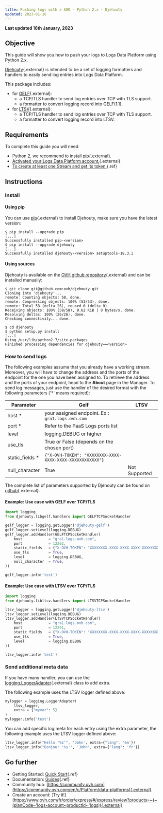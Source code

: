 ```yaml
---
title: Pushing logs with a SDK - Python 2.x - Djehouty
updated: 2023-01-16
---
```


**Last updated 16th January, 2023**

## Objective

This guide will show you how to push your logs to Logs Data Platform using Python 2.x.

[Djehouty](https://github.com/ovh/djehouty){.external} is intended to be a set of logging formatters and handlers to easily send log entries into Logs Data Platform.

This package includes:

- for [GELF](https://go2docs.graylog.org/4-x/getting_in_log_data/gelf.html?tocpath=Getting%20in%20Log%20Data%7CLog%20Sources%7CGELF%7C_____0#GELFPayloadSpecification){.external}:
    - a TCP/TLS handler to send log entries over TCP with TLS support.
    - a formatter to convert logging record into GELF(1.1).
- for [LTSV](http://ltsv.org/){.external}:
    - a TCP/TLS handler to send log entries over TCP with TLS support.
    - a formatter to convert logging record into LTSV.


## Requirements

To complete this guide you will need:

- Python 2, we recommend to install [pip](https://pip.pypa.io/en/stable/installing/){.external}.
- [Activated your Logs Data Platform account.](https://www.ovh.com/fr/order/express/#/new/express/resume?products=~%28~%28planCode~%27logs-account~productId~%27logs%29){.external}
- [To create at least one Stream and get its token.](/pages/platform/logs-data-platform/getting_started_quick_start){.ref}

## Instructions

### Install

#### Using pip

You can use [pip](https://pip.pypa.io/en/stable/){.external} to install Djehouty, make sure you have the latest version:


```shell-session
$ pip install --upgrade pip
[...]
Successfully installed pip-<version>
$ pip install --upgrade djehouty
[...]
Successfully installed djehouty-<version> setuptools-18.3.1
```

#### Using sources

Djehouty is available on the [OVH github repository](https://github.com/ovh/djehouty){.external} and can be installed manually:

```shell-session
$ git clone git@github.com:ovh/djehouty.git
Cloning into 'djehouty'...
remote: Counting objects: 58, done.
remote: Compressing objects: 100% (53/53), done.
remote: Total 58 (delta 26), reused 0 (delta 0)
Receiving objects: 100% (58/58), 9.62 KiB | 0 bytes/s, done.
Resolving deltas: 100% (26/26), done.
Checking connectivity... done.

$ cd djehouty
$ python setup.py install
[...]
Using /usr/lib/python2.7/site-packages
Finished processing dependencies for djehouty==<version>
```

### How to send logs

The following examples assume that you already have a working stream. Moreover, you will have to change the address and the ports of the endpoint for the one you have been assigned to. To retrieve the address and the ports of your endpoint, head to the **About** page in the Manager. To send log messages, just use the handler of the desired format with the following parameters ('*' means required):

|Parameter|Gelf|LTSV|
|---|---|---|
|host *|your assigned endpoint. Ex : `gra1.logs.ovh.com`||
|port *|Refer to the PaaS Logs ports list||
|level|logging.DEBUG or higher||
|use_tls|True or False (depends on the chosen port)||
|static_fields *|`{"X-OVH-TOKEN": "XXXXXXXX-XXXX-XXXX-XXXX-XXXXXXXXXXXX"}`||
|null_character|True|Not Supported|

The complete list of parameters supported by Djehouty can be found on [github](https://github.com/ovh/djehouty){.external}.


#### Example&#58; Use case with GELF over TCP/TLS

```python hl_lines="7 9"
import logging
from djehouty.libgelf.handlers import GELFTCPSocketHandler

gelf_logger = logging.getLogger('djehouty-gelf')
gelf_logger.setLevel(logging.DEBUG)
gelf_logger.addHandler(GELFTCPSocketHandler(
    host            = "gra1.logs.ovh.com",
    port            = 12202,
    static_fields   = {"X-OVH-TOKEN": "XXXXXXXX-XXXX-XXXX-XXXX-XXXXXXXXXXXX"},
    use_tls         = True,
    level           = logging.DEBUG,
    null_character  = True,
))

gelf_logger.info('test')
```

#### Example&#58; Use case with LTSV over TCP/TLS

```python hl_lines="7 9"
import logging
from djehouty.libltsv.handlers import LTSVTCPSocketHandler

ltsv_logger = logging.getLogger('djehouty-ltsv')
ltsv_logger.setLevel(logging.DEBUG)
ltsv_logger.addHandler(LTSVTCPSocketHandler(
    host            = "gra1.logs.ovh.com",
    port            = 12201,
    static_fields   = {"X-OVH-TOKEN": "XXXXXXXX-XXXX-XXXX-XXXX-XXXXXXXXXXXX"},
    use_tls         = True,
    level           = logging.DEBUG
))

ltsv_logger.info('test')
```

### Send additional meta data

If you have many handler, you can use the [logging.LoggerAdapter](https://docs.python.org/2/library/logging.html#loggeradapter-objects){.external} class to add extra.

The following example uses the LTSV logger defined above:

```python
mylogger = logging.LoggerAdapter(
    ltsv_logger,
    extra = {"myvar": 5}
)
mylogger.info('test')
```

You can add specific log meta for each entry using the extra parameter, the following example uses the LTSV logger defined above:

```python
ltsv_logger.info("Hello '%s'", 'John', extra={"lang": 'en'})
ltsv_logger.info("Bonjour '%s'", 'John', extra={"lang": 'fr'})
```

## Go further

- Getting Started: [Quick Start](/pages/platform/logs-data-platform/getting_started_quick_start){.ref}
- Documentation: [Guides](/pages/platform/logs-data-platform){.ref}
- Community hub: [https://community.ovh.com](https://community.ovh.com/en/c/Platform/data-platforms){.external}
- Create an account: [Try it!](https://www.ovh.com/fr/order/express/#/express/review?products=~(~(planCode~'logs-account~productId~'logs)){.external}


